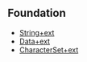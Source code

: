 ## Foundation

- [String+ext](./Foundation/String.md)
- [Data+ext](./Foundation/Data.md)
- [CharacterSet+ext](./Foundation/CharacterSet+ext.md)

